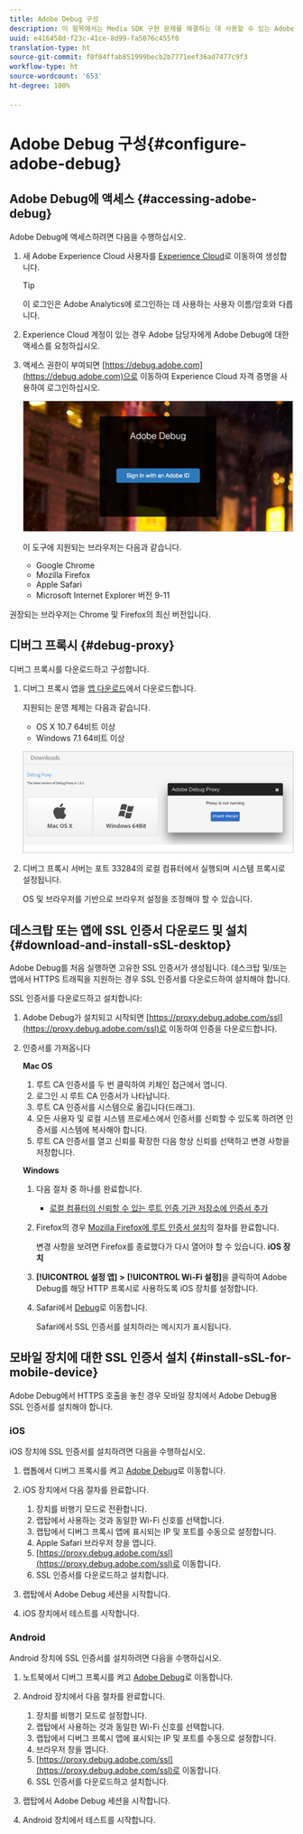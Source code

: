 ```yaml
---
title: Adobe Debug 구성
description: 이 항목에서는 Media SDK 구현 문제를 해결하는 데 사용할 수 있는 Adobe Debug를 구성하는 방법을 설명합니다.
uuid: e416458d-f23c-41ce-8d99-fa5076c455f0
translation-type: ht
source-git-commit: f0f04ffab851999becb2b7771eef36ad7477c9f3
workflow-type: ht
source-wordcount: '653'
ht-degree: 100%

---
```



# Adobe Debug 구성{#configure-adobe-debug}

## Adobe Debug에 액세스 {#accessing-adobe-debug}

Adobe Debug에 액세스하려면 다음을 수행하십시오.

1. 새 Adobe Experience Cloud 사용자를 [Experience Cloud](https://www.marketing.adobe.com)로 이동하여 생성합니다.

   >[!TIP]
   >
   >이 로그인은 Adobe Analytics에 로그인하는 데 사용하는 사용자 이름/암호와 다릅니다.

1. Experience Cloud 계정이 있는 경우 Adobe 담당자에게 Adobe Debug에 대한 액세스를 요청하십시오.
1. 액세스 권한이 부여되면 [https://debug.adobe.com](https://debug.adobe.com)으로 이동하여 Experience Cloud 자격 증명을 사용하여 로그인하십시오.

   ![](assets/adobe-debug-login.png)

   이 도구에 지원되는 브라우저는 다음과 같습니다.
   * Google Chrome
   * Mozilla Firefox
   * Apple Safari
   * Microsoft Internet Explorer 버전 9-11

권장되는 브라우저는 Chrome 및 Firefox의 최신 버전입니다.

## 디버그 프록시 {#debug-proxy}

디버그 프록시를 다운로드하고 구성합니다.

1. 디버그 프록시 앱을 [앱 다운로드](https://debug.adobe.com/#/downloads)에서 다운로드합니다.

   지원되는 운영 체제는 다음과 같습니다.
   * OS X 10.7 64비트 이상
   * Windows 7.1 64비트 이상

   ![](assets/debug-proxy-app.png)

1. 디버그 프록시 서버는 포트 33284의 로컬 컴퓨터에서 실행되며 시스템 프록시로 설정됩니다.

   OS 및 브라우저를 기반으로 브라우저 설정을 조정해야 할 수 있습니다.

## 데스크탑 또는 앱에 SSL 인증서 다운로드 및 설치 {#download-and-install-sSL-desktop}

Adobe Debug를 처음 실행하면 고유한 SSL 인증서가 생성됩니다. 데스크탑 및/또는 앱에서 HTTPS 트래픽을 지원하는 경우 SSL 인증서를 다운로드하여 설치해야 합니다.

SSL 인증서를 다운로드하고 설치합니다:

1. Adobe Debug가 설치되고 시작되면 [https://proxy.debug.adobe.com/ssl](https://proxy.debug.adobe.com/ssl)로 이동하여 인증을 다운로드합니다.
1. 인증서를 가져옵니다

   **Mac OS**
   1. 루트 CA 인증서를 두 번 클릭하여 키체인 접근에서 엽니다.
   1. 로그인 시 루트 CA 인증서가 나타납니다.
   1. 루트 CA 인증서를 시스템으로 옮깁니다(드래그).
   1. 모든 사용자 및 로컬 시스템 프로세스에서 인증서를 신뢰할 수 있도록 하려면 인증서를 시스템에 복사해야 합니다.
   1. 루트 CA 인증서를 열고 신뢰를 확장한 다음 항상 신뢰를 선택하고 변경 사항을 저장합니다.

   **Windows**
   1. 다음 절차 중 하나를 완료합니다.

      * [로컬 컴퓨터의 신뢰할 수 있는 루트 인증 기관 저장소에 인증서 추가](https://technet.microsoft.com/ko-kr/library/cc754841.aspx#BKMK_addlocal)
   1. Firefox의 경우 [Mozilla Firefox에 루트 인증서 설치](https://wiki.wmtransfer.com/projects/webmoney/wiki/Installing_root_certificate_in_Mozilla_Firefox)의 절차를 완료합니다.

      변경 사항을 보려면 Firefox를 종료했다가 다시 열어야 할 수 있습니다.
   **iOS 장치**
   1. **[!UICONTROL 설정 앱]** **>** **[!UICONTROL Wi-Fi 설정]**&#x200B;을 클릭하여 Adobe Debug를 해당 HTTP 프록시로 사용하도록 iOS 장치를 설정합니다.

   1. Safari에서 [Debug](https://proxy.debug.adobe.com/ssl)로 이동합니다.

      Safari에서 SSL 인증서를 설치하라는 메시지가 표시됩니다.




## 모바일 장치에 대한 SSL 인증서 설치 {#install-sSL-for-mobile-device}

Adobe Debug에서 HTTPS 호출을 놓친 경우 모바일 장치에서 Adobe Debug용 SSL 인증서를 설치해야 합니다.

### iOS

iOS 장치에 SSL 인증서를 설치하려면 다음을 수행하십시오.

1. 랩톱에서 디버그 프록시를 켜고 [Adobe Debug](https://debug.adobe.com)로 이동합니다.
1. iOS 장치에서 다음 절차를 완료합니다.
   1. 장치를 비행기 모드로 전환합니다.
   1. 랩탑에서 사용하는 것과 동일한 Wi-Fi 신호를 선택합니다.
   1. 랩탑에서 디버그 프록시 앱에 표시되는 IP 및 포트를 수동으로 설정합니다.
   1. Apple Safari 브라우저 창을 엽니다.
   1. [https://proxy.debug.adobe.com/ssl](https://proxy.debug.adobe.com/ssl)로 이동합니다.
   1. SSL 인증서를 다운로드하고 설치합니다.

1. 랩탑에서 Adobe Debug 세션을 시작합니다.
1. iOS 장치에서 테스트를 시작합니다.

### Android

Android 장치에 SSL 인증서를 설치하려면 다음을 수행하십시오.

1. 노트북에서 디버그 프록시를 켜고 [Adobe Debug](https://debug.adobe.com)로 이동합니다.
1. Android 장치에서 다음 절차를 완료합니다.
   1. 장치를 비행기 모드로 설정합니다.
   1. 랩탑에서 사용하는 것과 동일한 Wi-Fi 신호를 선택합니다.
   1. 랩탑에서 디버그 프록시 앱에 표시되는 IP 및 포트를 수동으로 설정합니다.
   1. 브라우저 창을 엽니다.
   1. [https://proxy.debug.adobe.com/ssl](https://proxy.debug.adobe.com/ssl)로 이동합니다.
   1. SSL 인증서를 다운로드하고 설치합니다.

1. 랩탑에서 Adobe Debug 세션을 시작합니다.
1. Android 장치에서 테스트를 시작합니다.

